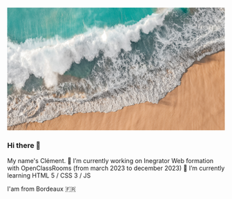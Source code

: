 ![Cover](https://github.com/Titou360/Titou360/blob/main/img/hero.png?raw=true)
### Hi there 👋

My name's Clément.
🔭 I’m currently working on Inegrator Web formation with OpenClassRooms (from march 2023 to december 2023)
🌱 I’m currently learning HTML 5 / CSS 3 / JS

I'am from Bordeaux 🇫🇷




<!--
**Titou360/Titou360** is a ✨ _special_ ✨ repository because its `README.md` (this file) appears on your GitHub profile.

Here are some ideas to get you started:

- 🔭 I’m currently working on ...
- 🌱 I’m currently learning ...
- 👯 I’m looking to collaborate on ...
- 🤔 I’m looking for help with ...
- 💬 Ask me about ...
- 📫 How to reach me: ...
- 😄 Pronouns: ...
- ⚡ Fun fact: ...
-->
